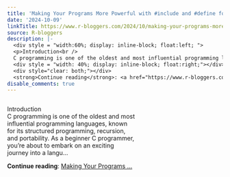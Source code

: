 ```yaml
---
title: 'Making Your Programs More Powerful with #include and #define for C'
date: '2024-10-09'
linkTitle: https://www.r-bloggers.com/2024/10/making-your-programs-more-powerful-with-include-and-define-for-c/
source: R-bloggers
description: |-
  <div style = "width:60%; display: inline-block; float:left; ">
  <p>Introduction<br />
  C programming is one of the oldest and most influential programming languages, known for its structured programming, recursion, and portability. As a beginner C programmer, you’re about to embark on an exciting journey into a langu...</p></div>
  <div style = "width: 40%; display: inline-block; float:right;"></div>
  <div style="clear: both;"></div>
  <strong>Continue reading</strong>: <a href="https://www.r-bloggers.com/2024/10/making-your-programs-more-powerful-with-include-and-define-for-c/">Making Your Programs ...
disable_comments: true
---
```

<div style = "width:60%; display: inline-block; float:left; ">
<p>Introduction<br />
C programming is one of the oldest and most influential programming languages, known for its structured programming, recursion, and portability. As a beginner C programmer, you’re about to embark on an exciting journey into a langu...</p></div>
<div style = "width: 40%; display: inline-block; float:right;"></div>
<div style="clear: both;"></div>
<strong>Continue reading</strong>: <a href="https://www.r-bloggers.com/2024/10/making-your-programs-more-powerful-with-include-and-define-for-c/">Making Your Programs ...